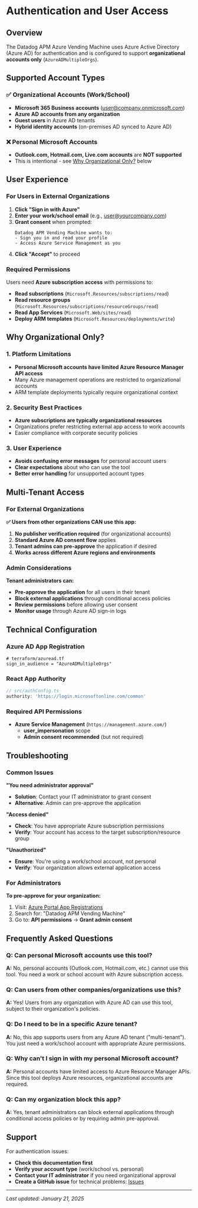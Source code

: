 # Authentication and User Access

## Overview

The Datadog APM Azure Vending Machine uses Azure Active Directory (Azure AD) for authentication and is configured to support **organizational accounts only** (`AzureADMultipleOrgs`).

## Supported Account Types

### ✅ **Organizational Accounts (Work/School)**
- **Microsoft 365 Business accounts** (user@company.onmicrosoft.com)
- **Azure AD accounts from any organization**
- **Guest users** in Azure AD tenants
- **Hybrid identity accounts** (on-premises AD synced to Azure AD)

### ❌ **Personal Microsoft Accounts**
- **Outlook.com, Hotmail.com, Live.com accounts** are **NOT supported**
- This is intentional - see [Why Organizational Only?](#why-organizational-only) below

## User Experience

### For Users in External Organizations

1. **Click "Sign in with Azure"**
2. **Enter your work/school email** (e.g., user@yourcompany.com)
3. **Grant consent** when prompted:
   ```
   Datadog APM Vending Machine wants to:
   - Sign you in and read your profile
   - Access Azure Service Management as you
   ```
4. **Click "Accept"** to proceed

### Required Permissions

Users need **Azure subscription access** with permissions to:
- **Read subscriptions** (`Microsoft.Resources/subscriptions/read`)
- **Read resource groups** (`Microsoft.Resources/subscriptions/resourceGroups/read`)
- **Read App Services** (`Microsoft.Web/sites/read`)
- **Deploy ARM templates** (`Microsoft.Resources/deployments/write`)

## Why Organizational Only?

### 1. **Platform Limitations**
- **Personal Microsoft accounts have limited Azure Resource Manager API access**
- Many Azure management operations are restricted to organizational accounts
- ARM template deployments typically require organizational context

### 2. **Security Best Practices**
- **Azure subscriptions are typically organizational resources**
- Organizations prefer restricting external app access to work accounts
- Easier compliance with corporate security policies

### 3. **User Experience**
- **Avoids confusing error messages** for personal account users
- **Clear expectations** about who can use the tool
- **Better error handling** for unsupported account types

## Multi-Tenant Access

### For External Organizations

**✅ Users from other organizations CAN use this app:**

1. **No publisher verification required** (for organizational accounts)
2. **Standard Azure AD consent flow** applies
3. **Tenant admins can pre-approve** the application if desired
4. **Works across different Azure regions and environments**

### Admin Considerations

**Tenant administrators can:**
- **Pre-approve the application** for all users in their tenant
- **Block external applications** through conditional access policies
- **Review permissions** before allowing user consent
- **Monitor usage** through Azure AD sign-in logs

## Technical Configuration

### Azure AD App Registration
```hcl
# terraform/azuread.tf
sign_in_audience = "AzureADMultipleOrgs"
```

### React App Authority
```typescript
// src/authConfig.ts
authority: 'https://login.microsoftonline.com/common'
```

### Required API Permissions
- **Azure Service Management** (`https://management.azure.com/`)
  - **user_impersonation** scope
  - **Admin consent recommended** (but not required)

## Troubleshooting

### Common Issues

**"You need administrator approval"**
- **Solution**: Contact your IT administrator to grant consent
- **Alternative**: Admin can pre-approve the application

**"Access denied"** 
- **Check**: You have appropriate Azure subscription permissions
- **Verify**: Your account has access to the target subscription/resource group

**"Unauthorized"**
- **Ensure**: You're using a work/school account, not personal
- **Verify**: Your organization allows external application access

### For Administrators

**To pre-approve for your organization:**
1. Visit: [Azure Portal App Registrations](https://portal.azure.com/#view/Microsoft_AAD_IAM/ActiveDirectoryMenuBlade/~/RegisteredApps)
2. Search for: "Datadog APM Vending Machine"
3. Go to: **API permissions** → **Grant admin consent**

## Frequently Asked Questions

### Q: Can personal Microsoft accounts use this tool?
**A:** No, personal accounts (Outlook.com, Hotmail.com, etc.) cannot use this tool. You need a work or school account with Azure subscription access.

### Q: Can users from other companies/organizations use this?
**A:** Yes! Users from any organization with Azure AD can use this tool, subject to their organization's policies.

### Q: Do I need to be in a specific Azure tenant?
**A:** No, this app supports users from any Azure AD tenant ("multi-tenant"). You just need a work/school account with appropriate Azure permissions.

### Q: Why can't I sign in with my personal Microsoft account?
**A:** Personal accounts have limited access to Azure Resource Manager APIs. Since this tool deploys Azure resources, organizational accounts are required.

### Q: Can my organization block this app?
**A:** Yes, tenant administrators can block external applications through conditional access policies or by requiring admin pre-approval.

## Support

For authentication issues:
- **Check this documentation first**
- **Verify your account type** (work/school vs. personal)
- **Contact your IT administrator** if you need organizational approval
- **Create a GitHub issue** for technical problems: [Issues](https://github.com/petems/azure-app-services-for-datadog-vending-machine/issues)

---

*Last updated: January 21, 2025* 